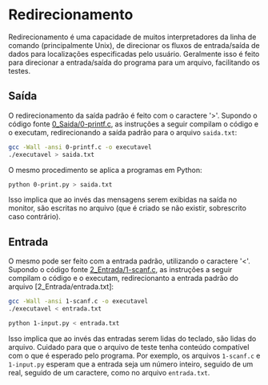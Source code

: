Redirecionamento
================

Redirecionamento é uma capacidade de muitos interpretadores da linha de comando (principalmente Unix), de direcionar os fluxos de entrada/saída de dados para localizações especificadas pelo usuário. Geralmente isso é feito para direcionar a entrada/saída do programa para um arquivo, facilitando os testes.

Saída
-----

O redirecionamento da saída padrão é feito com o caractere '>'. Supondo o código fonte [0_Saida/0-printf.c](1-printf.c), as instruções a seguir compilam o código e o executam, redirecionando a saída padrão para o arquivo ```saida.txt```:

```bash
gcc -Wall -ansi 0-printf.c -o executavel
./executavel > saida.txt
```

O mesmo procedimento se aplica a programas em Python:

```bash
python 0-print.py > saida.txt
```

Isso implica que ao invés das mensagens serem exibidas na saída no monitor, são escritas no arquivo (que é criado se não existir, sobrescrito caso contrário).

Entrada
-------

O mesmo pode ser feito com a entrada padrão, utilizando o caractere '<'. Supondo o código fonte [2_Entrada/1-scanf.c](1-scanf.c), as instruções a seguir compilam o código e o executam, redirecionanto a entrada padrão do arquivo [2_Entrada/entrada.txt]:

```bash
gcc -Wall -ansi 1-scanf.c -o executavel
./executavel < entrada.txt
```

```bash
python 1-input.py < entrada.txt
```

Isso implica que ao invés das entradas serem lidas do teclado, são lidas do arquivo. Cuidado para que o arquivo de teste tenha conteúdo compatível com o que é esperado pelo programa. Por exemplo, os arquivos ```1-scanf.c``` e ```1-input.py``` esperam que a entrada seja um número inteiro, seguido de um real, seguido de um caractere, como no arquivo ```entrada.txt```.